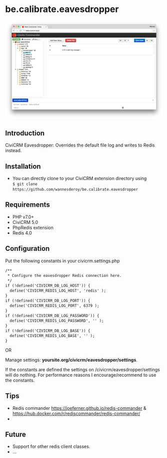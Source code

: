 # be.calibrate.eavesdropper

![Screenshot](/images/eavesdropper.png)

## Introduction

CiviCRM Eavesdropper: Overrides the default file log and writes to Redis instead.

## Installation

- You can directly clone to your CiviCRM extension directory using<br>
```$ git clone https://github.com/wannesderoy/be.calibrate.eavesdropper```

## Requirements

- PHP v7.0+
- CiviCRM 5.0
- PhpRedis extension
- Redis 4.0

## Configuration

Put the following constants in your civicrm.settings.php

```
/**
 * Configure the eavesdropper Redis connection here.
 */
if (!defined('CIVICRM_DB_LOG_HOST')) {
  define('CIVICRM_REDIS_LOG_HOST', 'redis' );
}
if (!defined('CIVICRM_DB_LOG_PORT')) {
  define('CIVICRM_REDIS_LOG_PORT', 6379 );
}
if (!defined('CIVICRM_DB_LOG_PASSWORD')) {
  define('CIVICRM_REDIS_LOG_PASSWORD', '' );
}
if (!defined('CIVICRM_DB_LOG_BASE')) {
  define('CIVICRM_REDIS_LOG_BASE', '' );
}
```

OR

Manage settings: **yoursite.org/civicrm/eavesdropper/settings**.

If the constants are defined the settings on /civicrm/eavesdropper/settings will do nothing. For performance reasons I encourage/recommend to use the constants.

## Tips

- Redis commander https://joeferner.github.io/redis-commander & https://hub.docker.com/r/rediscommander/redis-commander/
- 

## Future

- Support for other redis client classes.
- ...
